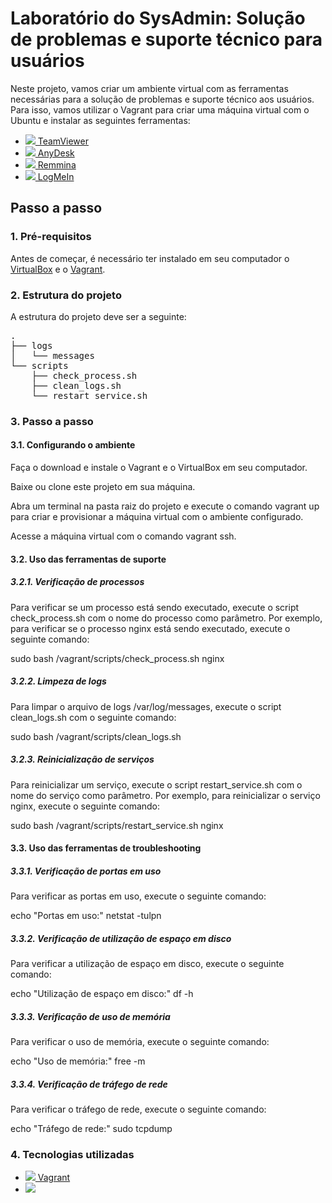 <h1>Laboratório do SysAdmin: Solução de problemas e suporte técnico para usuários</h1>
<p>Neste projeto, vamos criar um ambiente virtual com as ferramentas necessárias para a solução de problemas e suporte técnico aos usuários. Para isso, vamos utilizar o Vagrant para criar uma máquina virtual com o Ubuntu e instalar as seguintes ferramentas:</p>

<ul>
  <li><a href="https://www.teamviewer.com/pt-br/" target="_blank"><img src="https://img.icons8.com/color/48/000000/teamviewer.png"/> TeamViewer</a></li>
  <li><a href="https://www.anydesk.com/pt" target="_blank"><img src="https://img.icons8.com/fluency/48/000000/anydesk.png"/> AnyDesk</a></li>
  <li><a href="https://remmina.org/" target="_blank"><img src="https://img.icons8.com/color/48/000000/remote-desktop.png"/> Remmina</a></li>
  <li><a href="https://www.logmein.com/" target="_blank"><img src="https://img.icons8.com/color/48/000000/logmein.png"/> LogMeIn</a></li>
</ul>

<h2>Passo a passo</h2>
<h3>1. Pré-requisitos</h3>
<p>Antes de começar, é necessário ter instalado em seu computador o <a href="https://www.virtualbox.org/" target="_blank">VirtualBox</a> e o <a href="https://www.vagrantup.com/" target="_blank">Vagrant</a>.</p>

<h3>2. Estrutura do projeto</h3>
<p>A estrutura do projeto deve ser a seguinte:</p>
<pre>
.
├── logs
│   └── messages
└── scripts
    ├── check_process.sh
    ├── clean_logs.sh
    └── restart_service.sh
</pre>
<h3>3. Passo a passo</h3>
<h4>3.1. Configurando o ambiente</h4>
Faça o download e instale o Vagrant e o VirtualBox em seu computador.

Baixe ou clone este projeto em sua máquina.

Abra um terminal na pasta raiz do projeto e execute o comando vagrant up para criar e provisionar a máquina virtual com o ambiente configurado.

Acesse a máquina virtual com o comando vagrant ssh.

<h4>3.2. Uso das ferramentas de suporte</h4>
<h5>3.2.1. Verificação de processos</h5>
Para verificar se um processo está sendo executado, execute o script check_process.sh com o nome do processo como parâmetro. Por exemplo, para verificar se o processo nginx está sendo executado, execute o seguinte comando:


sudo bash /vagrant/scripts/check_process.sh nginx
<h5>3.2.2. Limpeza de logs</h5>
Para limpar o arquivo de logs /var/log/messages, execute o script clean_logs.sh com o seguinte comando:


sudo bash /vagrant/scripts/clean_logs.sh
<h5>3.2.3. Reinicialização de serviços</h5>
Para reinicializar um serviço, execute o script restart_service.sh com o nome do serviço como parâmetro. Por exemplo, para reinicializar o serviço nginx, execute o seguinte comando:


sudo bash /vagrant/scripts/restart_service.sh nginx
<h4>3.3. Uso das ferramentas de troubleshooting</h4>
<h5>3.3.1. Verificação de portas em uso</h5>
Para verificar as portas em uso, execute o seguinte comando:


echo "Portas em uso:"
netstat -tulpn
<h5>3.3.2. Verificação de utilização de espaço em disco</h5>
Para verificar a utilização de espaço em disco, execute o seguinte comando:


echo "Utilização de espaço em disco:"
df -h
<h5>3.3.3. Verificação de uso de memória</h5>
Para verificar o uso de memória, execute o seguinte comando:


echo "Uso de memória:"
free -m
<h5>3.3.4. Verificação de tráfego de rede</h5>
Para verificar o tráfego de rede, execute o seguinte comando:


echo "Tráfego de rede:"
sudo tcpdump
<h3>4. Tecnologias utilizadas</h3>
<ul>
	<li><a href="https://www.vagrantup.com/" target="_blank"><img src="https://img.icons8.com/windows/32/000000/vagrant.png"/> Vagrant</a></li>
	<li><a href="https://www.virtualbox.org/" target="_blank"><img src="https://img.icons8.com/color/32/000000/virtualbox.png"/>